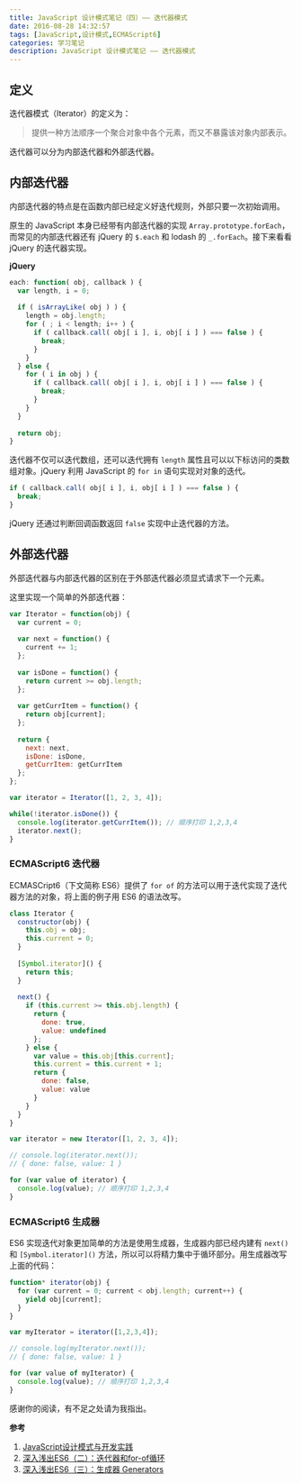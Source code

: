 ```yaml
---
title: JavaScript 设计模式笔记（四）—— 迭代器模式
date: 2016-08-28 14:32:57
tags: [JavaScript,设计模式,ECMAScript6]
categories: 学习笔记
description: JavaScript 设计模式笔记 —— 迭代器模式
---
```


## 定义

迭代器模式（Iterator）的定义为：

> 提供一种方法顺序一个聚合对象中各个元素，而又不暴露该对象内部表示。

迭代器可以分为内部迭代器和外部迭代器。

<!-- more -->

## 内部迭代器

内部迭代器的特点是在函数内部已经定义好迭代规则，外部只要一次初始调用。

原生的 JavaScript 本身已经带有内部迭代器的实现 `Array.prototype.forEach`，而常见的内部迭代器还有 jQuery 的 `$.each` 和 lodash 的 `_.forEach`。接下来看看 jQuery 的迭代器实现。

**jQuery**

```javascript
each: function( obj, callback ) {
  var length, i = 0;
  
  if ( isArrayLike( obj ) ) {
    length = obj.length;
    for ( ; i < length; i++ ) {
      if ( callback.call( obj[ i ], i, obj[ i ] ) === false ) {
        break;
      }
    }
  } else {
    for ( i in obj ) {
      if ( callback.call( obj[ i ], i, obj[ i ] ) === false ) {
        break;
      }
    }
  }
  
  return obj;
}
```

迭代器不仅可以迭代数组，还可以迭代拥有 `length` 属性且可以以下标访问的类数组对象。jQuery 利用 JavaScript 的 `for in` 语句实现对对象的迭代。

```javascript
if ( callback.call( obj[ i ], i, obj[ i ] ) === false ) {
  break;
}
```

jQuery 还通过判断回调函数返回 `false` 实现中止迭代器的方法。

## 外部迭代器

外部迭代器与内部迭代器的区别在于外部迭代器必须显式请求下一个元素。

这里实现一个简单的外部迭代器：

```javascript
var Iterator = function(obj) {
  var current = 0;
  
  var next = function() {
    current += 1;
  };
  
  var isDone = function() {
    return current >= obj.length;
  };
  
  var getCurrItem = function() {
    return obj[current];
  };
  
  return {
    next: next,
    isDone: isDone,
    getCurrItem: getCurrItem
  };
};

var iterator = Iterator([1, 2, 3, 4]);

while(!iterator.isDone()) {
  console.log(iterator.getCurrItem()); // 顺序打印 1,2,3,4
  iterator.next();
}
```

### ECMAScript6 迭代器

ECMASCript6（下文简称 ES6）提供了 `for of` 的方法可以用于迭代实现了迭代器方法的对象，将上面的例子用 ES6 的语法改写。

```javascript
class Iterator {
  constructor(obj) {
    this.obj = obj;
    this.current = 0;
  }
  
  [Symbol.iterator]() {
    return this;
  }
  
  next() {
    if (this.current >= this.obj.length) {
      return {
        done: true,
        value: undefined
      };
    } else {
      var value = this.obj[this.current];
      this.current = this.current + 1;
      return {
        done: false,
        value: value
      }
    }
  }
}

var iterator = new Iterator([1, 2, 3, 4]);

// console.log(iterator.next()); 
// { done: false, value: 1 }

for (var value of iterator) {
  console.log(value); // 顺序打印 1,2,3,4
}
```

### ECMAScript6 生成器

ES6 实现迭代对象更加简单的方法是使用生成器，生成器内部已经内建有 `next()` 和 `[Symbol.iterator]()` 方法，所以可以将精力集中于循环部分。用生成器改写上面的代码：

```javascript
function* iterator(obj) {
  for (var current = 0; current < obj.length; current++) {
    yield obj[current];
  }
}

var myIterator = iterator([1,2,3,4]);

// console.log(myIterator.next()); 
// { done: false, value: 1 }

for (var value of myIterator) {
  console.log(value); // 顺序打印 1,2,3,4
}
```

感谢你的阅读，有不足之处请为我指出。

**参考**

1. [JavaScript设计模式与开发实践](https://book.douban.com/subject/26382780/)
2. [深入浅出ES6（二）：迭代器和for-of循环](http://www.infoq.com/cn/articles/es6-in-depth-iterators-and-the-for-of-loop)
3. [深入浅出ES6（三）：生成器 Generators](http://www.infoq.com/cn/articles/es6-in-depth-generators)



